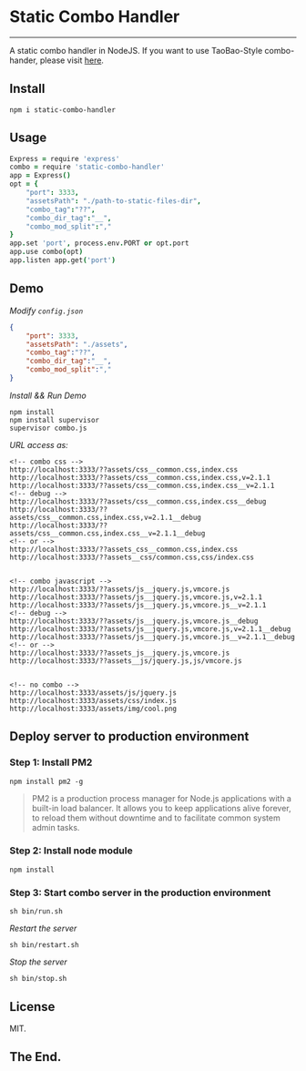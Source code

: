 # Static Combo Handler

--------------
A static combo handler in NodeJS. 
If you want to use TaoBao-Style combo-hander, please visit [here](https://github.com/lmtdit/static-combo/tree/v1.0.0).

## Install
```
npm i static-combo-handler
```

## Usage

```CoffeeScript
Express = require 'express'
combo = require 'static-combo-handler'
app = Express()
opt = {
    "port": 3333,
    "assetsPath": "./path-to-static-files-dir",
    "combo_tag":"??",
    "combo_dir_tag":"__",
    "combo_mod_split":","
}
app.set 'port', process.env.PORT or opt.port
app.use combo(opt)
app.listen app.get('port')
```

## Demo

*Modify  `config.json`*
```json
{
    "port": 3333,
    "assetsPath": "./assets",
    "combo_tag":"??",
    "combo_dir_tag":"__",
    "combo_mod_split":","
}
```

*Install && Run Demo*
```shell
npm install
npm install supervisor 
supervisor combo.js
```

*URL access as:*
```markup
<!-- combo css -->
http://localhost:3333/??assets/css__common.css,index.css
http://localhost:3333/??assets/css__common.css,index.css,v=2.1.1
http://localhost:3333/??assets/css__common.css,index.css__v=2.1.1
<!-- debug -->
http://localhost:3333/??assets/css__common.css,index.css__debug
http://localhost:3333/??assets/css__common.css,index.css,v=2.1.1__debug
http://localhost:3333/??assets/css__common.css,index.css__v=2.1.1__debug
<!-- or -->
http://localhost:3333/??assets_css__common.css,index.css
http://localhost:3333/??assets__css/common.css,css/index.css


<!-- combo javascript -->
http://localhost:3333/??assets/js__jquery.js,vmcore.js
http://localhost:3333/??assets/js__jquery.js,vmcore.js,v=2.1.1
http://localhost:3333/??assets/js__jquery.js,vmcore.js__v=2.1.1
<!-- debug -->
http://localhost:3333/??assets/js__jquery.js,vmcore.js__debug
http://localhost:3333/??assets/js__jquery.js,vmcore.js,v=2.1.1__debug
http://localhost:3333/??assets/js__jquery.js,vmcore.js__v=2.1.1__debug
<!-- or -->
http://localhost:3333/??assets_js__jquery.js,vmcore.js
http://localhost:3333/??assets__js/jquery.js,js/vmcore.js


<!-- no combo -->
http://localhost:3333/assets/js/jquery.js
http://localhost:3333/assets/css/index.js
http://localhost:3333/assets/img/cool.png
```

## Deploy server to production environment

### Step 1: Install PM2
```
npm install pm2 -g
```

> PM2 is a production process manager for Node.js applications with a built-in load balancer. It allows you to keep applications alive forever, to reload them without downtime and to facilitate common system admin tasks.


### Step 2: Install node module
```
npm install
```

### Step 3: Start combo server in the production environment
```
sh bin/run.sh
```

*Restart the server*

```
sh bin/restart.sh
```

*Stop the server*
```
sh bin/stop.sh
```

## License
MIT.

## The End.